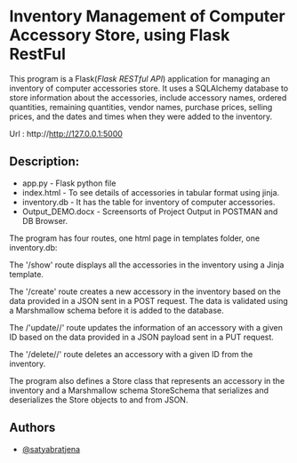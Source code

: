 
# Inventory Management of Computer Accessory Store, using Flask RestFul

This program is a Flask(*Flask RESTful API*) application for managing an inventory of computer accessories store. It uses a SQLAlchemy database to store information about the accessories, include accessory names, ordered quantities, remaining quantities, vendor names, purchase prices, selling prices, and the dates and times when they were added to the inventory.

Url : http://http://127.0.0.1:5000


## Description: 

- app.py - Flask python file
- index.html - To see details of accessories in tabular format using jinja.
- inventory.db - It has the table for inventory of computer accessories.
- Output_DEMO.docx - Screensorts of Project Output in POSTMAN and DB Browser.


The program has four routes, one html page in templates folder, one inventory.db:

The '/show' route displays all the accessories in the inventory using a Jinja template.

The '/create' route creates a new accessory in the inventory based on the data provided in a JSON sent in a POST request. The data is validated using a Marshmallow schema before it is added to the database.

The /'update/<id>/' route updates the information of an accessory with a given ID based on the data provided in a JSON payload sent in a PUT request.

The '/delete/<id>/' route deletes an accessory with a given ID from the inventory.

The program also defines a Store class that represents an accessory in the inventory and a Marshmallow schema StoreSchema that serializes and deserializes the Store objects to and from JSON.




## Authors

- [@satyabratjena](https://github.com/satyabratjena)

